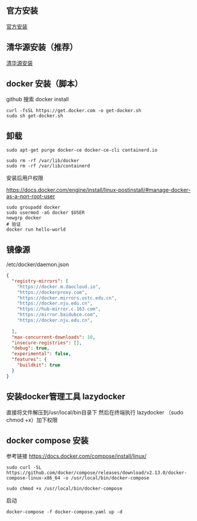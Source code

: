 ## 官方安装
[官方安装](https://docs.docker.com/engine/install/ubuntu/)

## 清华源安装（推荐）
[清华源安装](https://mirror.tuna.tsinghua.edu.cn/help/docker-ce/)

## docker 安装（脚本）

github 搜索 docker install

```shell
curl -fsSL https://get.docker.com -o get-docker.sh
sudo sh get-docker.sh
```

## 卸载

```shell
sudo apt-get purge docker-ce docker-ce-cli containerd.io

sudo rm -rf /var/lib/docker
sudo rm -rf /var/lib/containerd
```

安装后用户权限

https://docs.docker.com/engine/install/linux-postinstall/#manage-docker-as-a-non-root-user

```shell
sudo groupadd docker
sudo usermod -aG docker $USER
newgrp docker 
# 验证
docker run hello-world
```
## 镜像源
/etc/docker/daemon.json
```json
{
  "registry-mirrors": [
    "https://docker.m.daocloud.io",
    "https://dockerproxy.com",
    "https://docker.mirrors.ustc.edu.cn",
    "https://docker.nju.edu.cn",
    "https://hub-mirror.c.163.com",
    "https://mirror.baidubce.com",
    "https://docker.nju.edu.cn",
    
  ],
  "max-concurrent-downloads": 10,
  "insecure-registries": [],
  "debug": true,
  "experimental": false,
  "features": {
    "buildkit": true
  }
}

```

## 安装docker管理工具 lazydocker

直接将文件解压到/usr/local/bin目录下
然后在终端执行 lazydocker  （sudo chmod +x）加下权限

## docker compose 安装

参考链接 https://docs.docker.com/compose/install/linux/

```shell
sudo curl -SL https://github.com/docker/compose/releases/download/v2.13.0/docker-compose-linux-x86_64 -o /usr/local/bin/docker-compose

sudo chmod +x /usr/local/bin/docker-compose
```

启动

```shell
docker-compose -f docker-compose.yaml up -d
```
